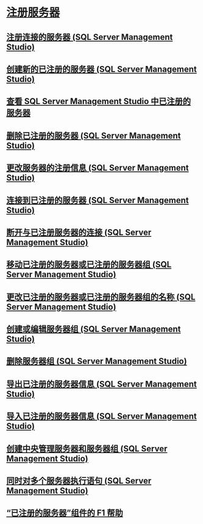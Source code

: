 # [注册服务器](register-servers.md)
## [注册连接的服务器 (SQL Server Management Studio)](register-a-connected-server-sql-server-management-studio.md)
## [创建新的已注册的服务器 (SQL Server Management Studio)](create-a-new-registered-server-sql-server-management-studio.md)
## [查看 SQL Server Management Studio 中已注册的服务器](view-registered-servers-in-sql-server-management-studio.md)
## [删除已注册的服务器 (SQL Server Management Studio)](remove-a-registered-server-sql-server-management-studio.md)
## [更改服务器的注册信息 (SQL Server Management Studio)](change-a-server-s-registration-sql-server-management-studio.md)
## [连接到已注册的服务器 (SQL Server Management Studio)](connect-to-a-registered-server-sql-server-management-studio.md)
## [断开与已注册服务器的连接 (SQL Server Management Studio)](disconnect-from-a-registered-server-sql-server-management-studio.md)
## [移动已注册的服务器或已注册的服务器组 (SQL Server Management Studio)](move-a-registered-server-or-registered-server-group.md)
## [更改已注册的服务器或已注册的服务器组的名称 (SQL Server Management Studio)](change-the-name-of-registered-server-or-registered-server-group.md)
## [创建或编辑服务器组 (SQL Server Management Studio)](create-or-edit-a-server-group-sql-server-management-studio.md)
## [删除服务器组 (SQL Server Management Studio)](remove-a-server-group-sql-server-management-studio.md)
## [导出已注册的服务器信息 (SQL Server Management Studio)](export-registered-server-information-sql-server-management-studio.md)
## [导入已注册的服务器信息 (SQL Server Management Studio)](import-registered-server-information-sql-server-management-studio.md)
## [创建中央管理服务器和服务器组 (SQL Server Management Studio)](create-a-central-management-server-and-server-group.md)
## [同时对多个服务器执行语句 (SQL Server Management Studio)](execute-statements-against-multiple-servers-simultaneously.md)
## [“已注册的服务器”组件的 F1 帮助](registered-servers-f1-help.md)
